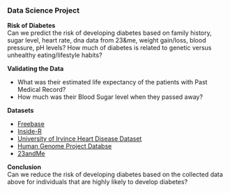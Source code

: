 <h3> Data Science Project </h3>

<p>
<b>Risk of Diabetes</b><br>
Can we predict the risk of developing diabetes based on family history, sugar level, heart rate, dna data from 23&me, weight gain/loss, blood pressure, pH levels? How much of diabetes is related to genetic versus unhealthy eating/lifestyle habits? 

<p><b>Validating the Data</b><br>
<ul type="disc">
<li>What was their estimated life expectancy of the patients with Past Medical Record?</li>
<li>How much was their Blood Sugar level when they passed away?</li>
</ul>
</p>

**Datasets**
* [Freebase](http://www.freebase.com/)
* [Inside-R](http://www.inside-r.org/howto/finding-data-internet)
* [University of Irvince Heart Disease Dataset](http://archive.ics.uci.edu/ml/datasets/Heart+Disease)
* [Human Genome Project Databse](http://www.ncbi.nlm.nih.gov/SNP/snp_ref.cgi?rs=rs12564807)
* [23andMe](https://api.23andme.com/docs/reference/#risks)

<p><b>Conclusion</b><br>
Can we reduce the risk of developing diabetes based on the collected data above for individuals that are highly likely to develop diabetes?
</p>
